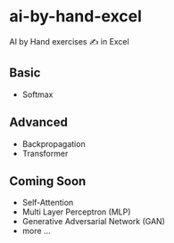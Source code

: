 # ai-by-hand-excel

AI by Hand exercises ✍️ in Excel

## Basic
* Softmax

## Advanced
* Backpropagation
* Transformer

## Coming Soon
* Self-Attention
* Multi Layer Perceptron (MLP)
* Generative Adversarial Network (GAN)
* more ...
